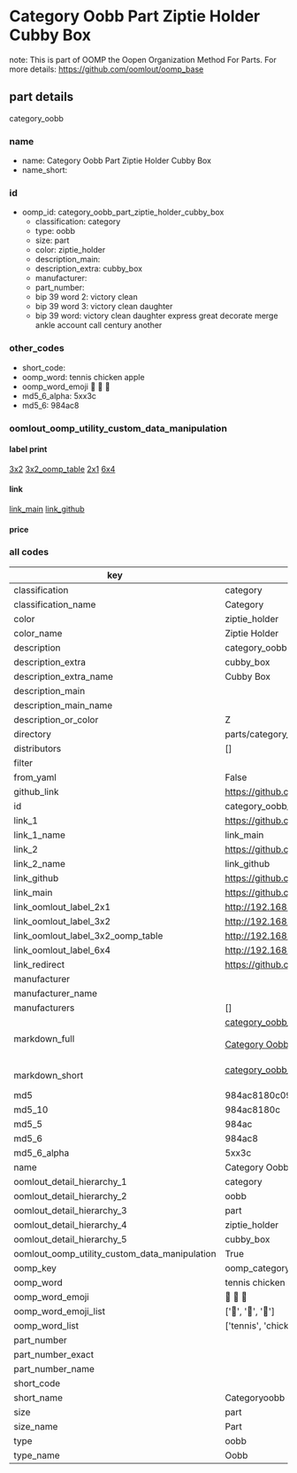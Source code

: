 # Category Oobb Part Ziptie Holder Cubby Box  

note: This is part of OOMP the Oopen Organization Method For Parts. For more details: https://github.com/oomlout/oomp_base

##  part details
  



category_oobb



### name
* name: Category Oobb Part Ziptie Holder Cubby Box
* name_short: 
### id
* oomp_id: category_oobb_part_ziptie_holder_cubby_box
  * classification: category
  * type: oobb
  * size: part
  * color: ziptie_holder
  * description_main: 
  * description_extra: cubby_box
  * manufacturer: 
  * part_number: 
  * bip 39 word 2: victory clean
  * bip 39 word 3: victory clean daughter
  * bip 39 word: victory clean daughter express great decorate merge ankle account call century another

### other_codes
* short_code: 
* oomp_word: tennis chicken apple
* oomp_word_emoji :tennis: :chicken: :apple:
* md5_6_alpha: 5xx3c
* md5_6: 984ac8






### oomlout_oomp_utility_custom_data_manipulation
#### label print
[3x2](http://192.168.1.245:1112/?label=oomp%205xx3c)
[3x2_oomp_table](http://192.168.1.108:1112/?label=oomp%205xx3c)
[2x1](http://192.168.1.242:1112/?label=oomp%205xx3c)
[6x4](http://192.168.1.55:1112/?label=oomp%205xx3c)    

#### link

[link_main](https://github.com/oomlout/oomlout_oomp_version_1_messy/tree/main/parts/category_oobb_part_ziptie_holder_cubby_box) [link_github](https://github.com/oomlout/oomlout_oomp_version_1_messy/tree/main/parts/category_oobb_part_ziptie_holder_cubby_box)                             

#### price







### all codes 
| key | value |  
| --- | --- |  
| classification | category |  
| classification_name | Category |  
| color | ziptie_holder |  
| color_name | Ziptie Holder |  
| description | category_oobb |  
| description_extra | cubby_box |  
| description_extra_name | Cubby Box |  
| description_main |  |  
| description_main_name |  |  
| description_or_color | Z  |  
| directory | parts/category_oobb_part_ziptie_holder_cubby_box |  
| distributors | [] |  
| filter |  |  
| from_yaml | False |  
| github_link | https://github.com/oomlout/oomlout_oomp_part_src/tree/main/parts/category_oobb_part_ziptie_holder_cubby_box |  
| id | category_oobb_part_ziptie_holder_cubby_box |  
| link_1 | https://github.com/oomlout/oomlout_oomp_version_1_messy/tree/main/parts/category_oobb_part_ziptie_holder_cubby_box |  
| link_1_name | link_main |  
| link_2 | https://github.com/oomlout/oomlout_oomp_version_1_messy/tree/main/parts/category_oobb_part_ziptie_holder_cubby_box |  
| link_2_name | link_github |  
| link_github | https://github.com/oomlout/oomlout_oomp_version_1_messy/tree/main/parts/category_oobb_part_ziptie_holder_cubby_box |  
| link_main | https://github.com/oomlout/oomlout_oomp_version_1_messy/tree/main/parts/category_oobb_part_ziptie_holder_cubby_box |  
| link_oomlout_label_2x1 | http://192.168.1.242:1112/?label=oomp%205xx3c |  
| link_oomlout_label_3x2 | http://192.168.1.245:1112/?label=oomp%205xx3c |  
| link_oomlout_label_3x2_oomp_table | http://192.168.1.108:1112/?label=oomp%205xx3c |  
| link_oomlout_label_6x4 | http://192.168.1.55:1112/?label=oomp%205xx3c |  
| link_redirect | https://github.com/oomlout/oomlout_oomp_version_1_messy/tree/main/parts/category_oobb_part_ziptie_holder_cubby_box |  
| manufacturer |  |  
| manufacturer_name |  |  
| manufacturers | [] |  
| markdown_full | [category_oobb_part_ziptie_holder_cubby_box](none)<br>[](none)<br>[Category Oobb Part Ziptie Holder Cubby Box](none)<br><br> |  
| markdown_short | [category_oobb_part_ziptie_holder_cubby_box](none)<br><br> |  
| md5 | 984ac8180c09316ce433150c6f8a979d |  
| md5_10 | 984ac8180c |  
| md5_5 | 984ac |  
| md5_6 | 984ac8 |  
| md5_6_alpha | 5xx3c |  
| name | Category Oobb Part Ziptie Holder Cubby Box |  
| oomlout_detail_hierarchy_1 | category |  
| oomlout_detail_hierarchy_2 | oobb |  
| oomlout_detail_hierarchy_3 | part |  
| oomlout_detail_hierarchy_4 | ziptie_holder |  
| oomlout_detail_hierarchy_5 | cubby_box |  
| oomlout_oomp_utility_custom_data_manipulation | True |  
| oomp_key | oomp_category_oobb_part_ziptie_holder_cubby_box |  
| oomp_word | tennis chicken apple |  
| oomp_word_emoji | :tennis: :chicken: :apple: |  
| oomp_word_emoji_list | [':tennis:', ':chicken:', ':apple:'] |  
| oomp_word_list | ['tennis', 'chicken', 'apple'] |  
| part_number |  |  
| part_number_exact |  |  
| part_number_name |  |  
| short_code |  |  
| short_name | Categoryoobb |  
| size | part |  
| size_name | Part |  
| type | oobb |  
| type_name | Oobb |  
